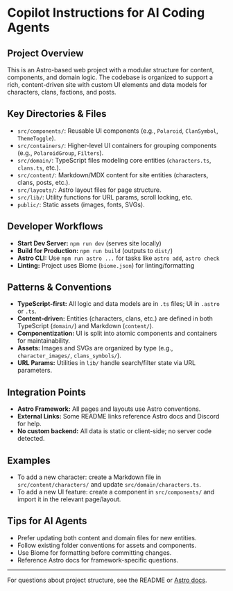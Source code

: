 # Copilot Instructions for AI Coding Agents

## Project Overview
This is an Astro-based web project with a modular structure for content, components, and domain logic. The codebase is organized to support a rich, content-driven site with custom UI elements and data models for characters, clans, factions, and posts.

## Key Directories & Files
- `src/components/`: Reusable UI components (e.g., `Polaroid`, `ClanSymbol`, `ThemeToggle`).
- `src/containers/`: Higher-level UI containers for grouping components (e.g., `PolaroidGroup`, `Filters`).
- `src/domain/`: TypeScript files modeling core entities (`characters.ts`, `clans.ts`, etc.).
- `src/content/`: Markdown/MDX content for site entities (characters, clans, posts, etc.).
- `src/layouts/`: Astro layout files for page structure.
- `src/lib/`: Utility functions for URL params, scroll locking, etc.
- `public/`: Static assets (images, fonts, SVGs).

## Developer Workflows
- **Start Dev Server:** `npm run dev` (serves site locally)
- **Build for Production:** `npm run build` (outputs to `dist/`)
- **Astro CLI:** Use `npm run astro ...` for tasks like `astro add`, `astro check`
- **Linting:** Project uses Biome (`biome.json`) for linting/formatting

## Patterns & Conventions
- **TypeScript-first:** All logic and data models are in `.ts` files; UI in `.astro` or `.ts`.
- **Content-driven:** Entities (characters, clans, etc.) are defined in both TypeScript (`domain/`) and Markdown (`content/`).
- **Componentization:** UI is split into atomic components and containers for maintainability.
- **Assets:** Images and SVGs are organized by type (e.g., `character_images/`, `clans_symbols/`).
- **URL Params:** Utilities in `lib/` handle search/filter state via URL parameters.

## Integration Points
- **Astro Framework:** All pages and layouts use Astro conventions.
- **External Links:** Some README links reference Astro docs and Discord for help.
- **No custom backend:** All data is static or client-side; no server code detected.

## Examples
- To add a new character: create a Markdown file in `src/content/characters/` and update `src/domain/characters.ts`.
- To add a new UI feature: create a component in `src/components/` and import it in the relevant page/layout.

## Tips for AI Agents
- Prefer updating both content and domain files for new entities.
- Follow existing folder conventions for assets and components.
- Use Biome for formatting before committing changes.
- Reference Astro docs for framework-specific questions.

---
For questions about project structure, see the README or [Astro docs](https://docs.astro.build/en/basics/project-structure/).
